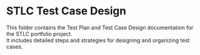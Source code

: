 # STLC Test Case Design

This folder contains the Test Plan and Test Case Design documentation 
for the STLC portfolio project.  
It includes detailed steps and strategies for designing and organizing test cases.
